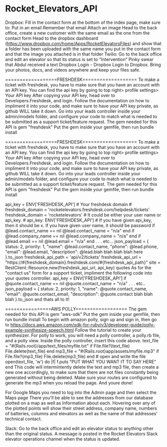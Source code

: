 # Rocket_Elevators_API

Dropbox:
Fill in the contact form at the bottom of the index page, make sure to:
Put in an email
Remember that email
Attach an image
Head to the back office, create a new customer with the same email as the one from the contact form
Head to the dropbox dashboard (https://www.dropbox.com/home/Apps/RocketElevatorsFiles) and show that a folder has been uploaded with the same name you put in the contact form and that the image you attached is in that folder
Twilio:
Go to the back office and edit an elevator so that its status is set to “Intervention”
Pinky swear that Abdul received a text
Dropbox
Login - Dropbox
Login to Dropbox. Bring your photos, docs, and videos anywhere and keep your files safe.


==================FRESHDESK===================
To make a ticket with freshdesk, you have to make sure that you have an account with an API key.
You can find the api key by going to top right> profile settings> Your API key
After copying your API key, head over to Developers.Freshdesk, and login.
Follow the documentation on how to impliment it into your code, and make sure to have your API key private, as github WILL take it down.
Go into your leads controller inside your admin/models folder, and configure your code to match what is needed to be submitted as a support ticket/feature request.
The gem needed for this API is
	gem "freshdesk"
Put the gem inside your gemfile, then run
	bundle install

==================FRESHDESK===================
To make a ticket with freshdesk, you have to make sure that you have an account with an API key.
You can find the api key by going to top right> profile settings> Your API key
After copying your API key, head over to Developers.Freshdesk, and login.
Follow the documentation on how to impliment it into your code, and make sure to have your API key private, as github WILL take it down.
Go into your leads controller inside your admin/models folder, and configure your code to match what is needed to be submitted as a support ticket/feature request.
The gem needed for this API is
	gem "freshdesk"
Put the gem inside your gemfile, then run
	bundle install

api_key = ENV['FRESHDESK_API']
        # Your freshdesk domain
        # freshdesk_domain = 'rocketelevators.freshdesk.com/helpdesk/tickets'
        freshdesk_domain = 'rocketelevators'
        # It could be either your user name or api_key.
        # api_key: ENV['FRESHDESK_API']
        # If you have given api_key, then it should be x. If you have given user name, it should be password
        if @lead.contact_name == nil
        @lead.contact_name = "n/a"
        end
        if @lead.company_name == nil
        @lead.company_name = "n/a"
        end
        if @lead.email == nil
        @lead.email = "n/a"
        end
	.
	.
	.
	etc...
        json_payload = {
            status: 2,
            priority: 1,
            "name": @lead.contact_name,
            "phone": @lead.phone,
            "email": @lead.email,
            "description": @lead.blah blah blah blah here
        }.to_json
        freshdesk_api_path = 'api/v2/tickets'
        freshdesk_api_url  = "https://#{freshdesk_domain}.freshdesk.com/#{freshdesk_api_path}"
        site = RestClient::Resource.new(freshdesk_api_url, api_key)
quotes
As for the "contact us" form for a support ticket, impliment the following code into your quotes controller.
            api_key = ENV['FRESHDESK_API']
              if @quote.contact_name == nil
              @quote.contact_name = "n/a"
		            .
		              .
		                .
		                  etc..
              json_payload = {
                status: 2,
                priority: 1,
                "name": @quote.contact_name,
                "email": @quote.contact_email,
                "description": @quote.contact blah blah blah
            }.to_json
and thats all to it!


================AWS POLLY==================
The gem needed for this API is
	gem "aws-sdk"
Put the gem inside your gemfile, then run
	bundle install
To begin with amazon polly, sign up and sign in, then go to https://docs.aws.amazon.com/sdk-for-ruby/v3/developer-guide/polly-example-synthesize-speech.html
Follow the tutorial to create your synthesizer.
For polly to work, you will need a polly controller, a polly.rb file, and a polly view.
Inside the polly controller, insert this code above.
        text_file = "#{Rails.root}/app/text_files/myfile.txt"
        if File.file?(text_file)
            File.delete(text_file)
        end
        mp3_file = "#{Rails.root}app/assets/myfile.mp3"
        if File.file?(mp3_file)
            File.delete(mp3_file)
        end
        # open and write the file
        open(text_file, 'w') do |f|
            f.puts "PUT WHAT YOU WANT IT TO SAY HERE"
        end
This code will intermintently delete the text and mp3 file, then create a new one accordingly, to make sure that there are not files constantly being generated without being deleted.
Make sure your routes are configured to generate the mp3 when you reload the page.
And youre done!


For Google Maps you need to log into the Admin page and then select the Maps page 
There you'll be able to see the addresses from our database plotted on a map as well as Information about each.
Hovering over any of the plotted points will show their street address, company name, numbers of batteries, columns and elevators as well as the name of that addresses' technical contact.

Slack:
Go to the back office and edit an elevator status to anything other than the original status.
A message is posted in the Rocket Elevators Slack elevator operations channel when the status is updated.
